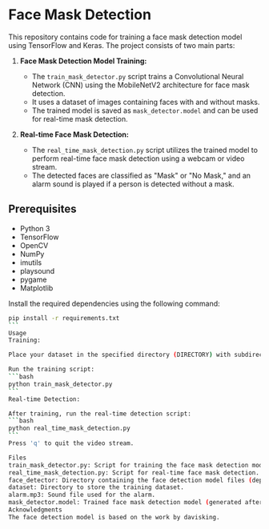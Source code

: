 # Face Mask Detection

This repository contains code for training a face mask detection model using TensorFlow and Keras. The project consists of two main parts:

1. **Face Mask Detection Model Training:**
   - The `train_mask_detector.py` script trains a Convolutional Neural Network (CNN) using the MobileNetV2 architecture for face mask detection.
   - It uses a dataset of images containing faces with and without masks.
   - The trained model is saved as `mask_detector.model` and can be used for real-time mask detection.

2. **Real-time Face Mask Detection:**
   - The `real_time_mask_detection.py` script utilizes the trained model to perform real-time face mask detection using a webcam or video stream.
   - The detected faces are classified as "Mask" or "No Mask," and an alarm sound is played if a person is detected without a mask.

## Prerequisites

- Python 3
- TensorFlow
- OpenCV
- NumPy
- imutils
- playsound
- pygame
- Matplotlib

Install the required dependencies using the following command:
```bash
pip install -r requirements.txt
‍‍‍‍```
Usage
Training:

Place your dataset in the specified directory (DIRECTORY) with subdirectories for each class (e.g., with_mask, without_mask).

Run the training script:
```bash
python train_mask_detector.py
‍‍‍‍```
Real-time Detection:

After training, run the real-time detection script:
```bash
python real_time_mask_detection.py
‍‍‍‍```
Press 'q' to quit the video stream.

Files
train_mask_detector.py: Script for training the face mask detection model.
real_time_mask_detection.py: Script for real-time face mask detection.
face_detector: Directory containing the face detection model files (deploy.prototxt and res10_300x300_ssd_iter_140000.caffemodel).
dataset: Directory to store the training dataset.
alarm.mp3: Sound file used for the alarm.
mask_detector.model: Trained face mask detection model (generated after training).
Acknowledgments
The face detection model is based on the work by davisking.
